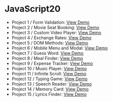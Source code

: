 # JavaScript20

- Project 1 / Form Validation: [View Demo](https://thirsty-kowalevski-e04ec9.netlify.com/)
- Project 2 / Movie Seat Booking: [View Demo](https://modest-bhabha-a4b661.netlify.com/)
- Project 3 / Custom Video Player: [View Demo](https://inspiring-shannon-a204f7.netlify.com/)
- Project 4 / Exchange Rates: [View Demo](https://friendly-leavitt-9189a8.netlify.com/)
- Project 5 / DOM Methods: [View Demo](https://tender-goodall-f25b3d.netlify.com/)
- Project 6 / Mobile Menu and Modal: [View Demo](https://epic-agnesi-d625c6.netlify.com/)
- Project 7 / Guess Word: [View Demo](https://sad-chandrasekhar-f7a127.netlify.com/)
- Project 8 / Meal Finder: [View Demo](https://mystifying-hoover-15ee03.netlify.com/)
- Project 9 / Expense Tracker: [View Demo](https://practical-goldwasser-323a6f.netlify.com/)
- Project 10 / Music Player: [View Demo](https://romantic-goldwasser-32cdb5.netlify.com/)
- Project 11 / Infinite Scroll: [View Demo](https://flamboyant-galileo-afa9a7.netlify.com/)
- Project 12 / Typing Game: [View Demo](https://agitated-meitner-e91230.netlify.com/)
- Project 13 / Speech Reader: [View Demo](https://reverent-brahmagupta-6ec6e2.netlify.com/)
- Project 14 / Memory Card: [View Demo](https://eloquent-snyder-85c1e3.netlify.com/)
- Project 15 / Lyrics Finder: [View Demo](https://nostalgic-borg-a9219b.netlify.com/)
